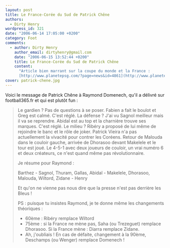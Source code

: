 ```yaml
---
layout: post
title: Le France-Corée du Sud de Patrick Chêne
authors:
  - Dirty Henry
wordpress_id: 321
date: "2006-06-14 17:05:00 +0200"
category: Foot
comments:
  - author: Dirty Henry
    author_email: dirtyhenry@gmail.com
    date: "2006-06-15 13:52:44 +0200"
    title: Le France-Corée du Sud de Patrick Chêne
    content:
      "Article bien marrant sur la coupe du monde et la France :
      [http://www.planetepsg.com/?page=news&id=4861](http://www.planetepsg.com/?page=news&id=4861)"
cover: patrick-chene.jpg
---
```


Voici le message de Patrick Chêne à Raymond Domenech, qu'il a délivré sur
football365.fr et qui est plutôt fun :

> Le gardien ? Pas de questions à se poser. Fabien a fait le boulot et Greg est
> calmé. C'est réglé. La défense ? J'ai vu Sagnol meilleur mais il va se
> reprendre. Abidal est au top et la charnière trouve ses marques. C'est réglé.
> Le milieu ? Ribéry a proposé de lui même de rejoindre le banc et le rôle de
> joker. Patrick Vieira n'a pas actuellement la vivacité pour contrer les
> Coréens. Retour de Malouda dans le couloir gauche, arrivée de Dhorasoo devant
> Makelele et le tour est joué. Le 4-5-1 avec deux joueurs de couloir, un vrai
> numéro 6 et deux créateurs, ce n'est quand même pas révolutionnaire.
>
> Je résume pour Raymond :
>
> Barthez - Sagnol, Thuram, Gallas, Abidal - Makelele, Dhorasoo, Malouda,
> Wiltord, Zidane - Henry
>
> Et qu'on ne vienne pas nous dire que la presse n'est pas derrière les Bleus !
>
> PS : puisque tu insistes Raymond, je te donne même les changements
> théoriques :
>
> - 60ème : Ribéry remplace Wiltord
> - 75ème : si la France ne mène pas, Saha (ou Trezeguet) remplace Dhorasoo. Si
>   la France mène : Diarra remplace Zidane.
> - Ah, j'oubliais ! En cas de défaite, changement à la 90ème, Deschamps (ou
>   Wenger) remplace Domenech !
